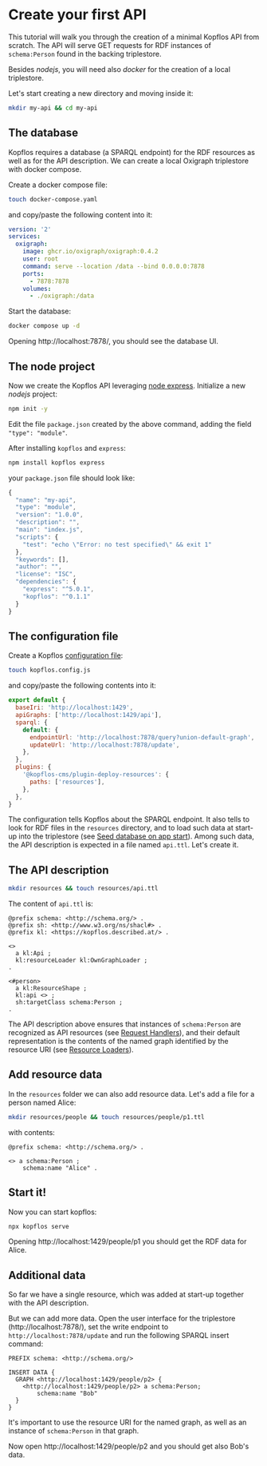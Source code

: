 # Create your first API

This tutorial will walk you through the creation of a minimal Kopflos API from scratch.
The API will serve GET requests for RDF instances of `schema:Person`
found in the backing triplestore.

Besides _nodejs_, you will need also _docker_ for the creation of a local triplestore. 

Let's start creating a new directory and moving inside it:

```bash 
mkdir my-api && cd my-api
```

## The database
Kopflos requires a database (a SPARQL endpoint) for the RDF resources as well as for the API
description. We can create a local Oxigraph triplestore with docker compose.

Create a docker compose file:
```bash
touch docker-compose.yaml
```

and copy/paste the following content into it:

```yaml
version: '2'
services:
  oxigraph:
    image: ghcr.io/oxigraph/oxigraph:0.4.2
    user: root
    command: serve --location /data --bind 0.0.0.0:7878
    ports:
      - 7878:7878
    volumes:
      - ./oxigraph:/data
```
Start the database:
```bash
docker compose up -d
```

Opening http://localhost:7878/, you should see the database UI.

## The node project
Now we create the Kopflos API leveraging [node express](http://expressjs.com/).
Initialize a new _nodejs_ project:

```bash
npm init -y
```

Edit the file `package.json` created by the above command, adding the field `"type": "module"`.

After installing `kopflos` and `express`:
```bash
npm install kopflos express
```

your `package.json` file should look like:

```js
{
  "name": "my-api",
  "type": "module",
  "version": "1.0.0",
  "description": "",
  "main": "index.js",
  "scripts": {
    "test": "echo \"Error: no test specified\" && exit 1"
  },
  "keywords": [],
  "author": "",
  "license": "ISC",
  "dependencies": {
    "express": "^5.0.1",
    "kopflos": "^0.1.1"
  }
}
```

## The configuration file

Create a Kopflos [configuration file](../reference/configuration):
```bash
touch kopflos.config.js
```
and copy/paste the following contents into it:
```js
export default {
  baseIri: 'http://localhost:1429',
  apiGraphs: ['http://localhost:1429/api'],
  sparql: {
    default: {
      endpointUrl: 'http://localhost:7878/query?union-default-graph',
      updateUrl: 'http://localhost:7878/update',
    },
  },
  plugins: {
    '@kopflos-cms/plugin-deploy-resources': {
      paths: ['resources'],
    },
  },
}
```
The configuration tells Kopflos about the SPARQL endpoint. It also
tells to look for RDF files in the `resources` directory,
and to load such data at start-up into the triplestore (see [Seed database on app start](../how-to/seed-database.md)).
Among such data, the API description is expected in a file named `api.ttl`. Let's create it.

## The API description
```bash
mkdir resources && touch resources/api.ttl
```

The content of `api.ttl` is:
```turtle
@prefix schema: <http://schema.org/> .
@prefix sh: <http://www.w3.org/ns/shacl#> .
@prefix kl: <https://kopflos.described.at/> .

<>
  a kl:Api ;
  kl:resourceLoader kl:OwnGraphLoader ;
.

<#person>
  a kl:ResourceShape ;
  kl:api <> ;
  sh:targetClass schema:Person ;
.
```
The API description above ensures that instances of `schema:Person` are
recognized as API resources (see [Request Handlers](../reference/request-handlers)), 
and their default representation is the contents of the named graph identified by the resource URI (see [Resource Loaders](../how-to/resource-loaders)).

## Add resource data
In the `resources` folder we can also add resource data.
Let's add a file for a person named Alice:
```bash
mkdir resources/people && touch resources/people/p1.ttl
```

with contents:

```turtle
@prefix schema: <http://schema.org/> .

<> a schema:Person ;
    schema:name "Alice" .
```

## Start it!
Now you can start kopflos:

```bash
npx kopflos serve
```

Opening http://localhost:1429/people/p1 you should get the RDF data for Alice.

## Additional data
So far we have a single resource, which was added at start-up together with the API description.

But we can add more data. Open the user interface for the triplestore (http://localhost:7878/),
set the write endpoint to `http://localhost:7878/update`
and run the following SPARQL insert command:


```sparql
PREFIX schema: <http://schema.org/>

INSERT DATA {
  GRAPH <http://localhost:1429/people/p2> {
  	<http://localhost:1429/people/p2> a schema:Person;
    	schema:name "Bob"
  }
}
```
It's important to use the resource URI for the named graph, as well
as an instance of `schema:Person` in that graph.

Now open http://localhost:1429/people/p2 and you should get also Bob's data.
